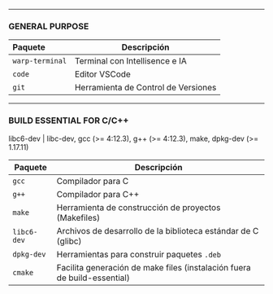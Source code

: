 
---
### GENERAL PURPOSE

| Paquete         | Descripción                         |
| :-------------- | ----------------------------------- |
| `warp-terminal` | Terminal con Intellisence e IA      |
| `code`          | Editor VSCode                       |
| `git`           | Herramienta de Control de Versiones |

---
### BUILD ESSENTIAL FOR C/C++
libc6-dev | libc-dev, gcc (>= 4:12.3), g++ (>= 4:12.3), make, dpkg-dev (>= 1.17.11)

| Paquete     | Descripción                                                              |
| ----------- | ------------------------------------------------------------------------ |
| `gcc`       | Compilador para C                                                        |
| `g++`       | Compilador para C++                                                      |
| `make`      | Herramienta de construcción de proyectos (Makefiles)                     |
| `libc6-dev` | Archivos de desarrollo de la biblioteca estándar de C (glibc)            |
| `dpkg-dev`  | Herramientas para construir paquetes `.deb`                              |
| `cmake`     | Facilita generación de make files (instalación fuera de build-essential) |
